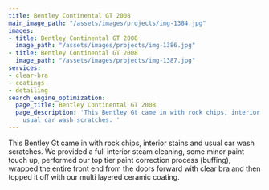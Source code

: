 ```yaml
---
title: Bentley Continental GT 2008
main_image_path: "/assets/images/projects/img-1384.jpg"
images:
- title: Bentley Continental GT 2008
  image_path: "/assets/images/projects/img-1386.jpg"
- title: Bentley Continental GT 2008
  image_path: "/assets/images/projects/img-1387.jpg"
services:
- clear-bra
- coatings
- detailing
search_engine_optimization:
  page_title: Bentley Continental GT 2008
  page_description: 'This Bentley Gt came in with rock chips, interior stains and
    usual car wash scratches. '
---
```


This Bentley Gt came in with rock chips, interior stains and usual car wash scratches. We provided a full interior steam cleaning, some minor paint touch up, performed our top tier paint correction process (buffing), wrapped the entire front end from the doors forward with clear bra and then topped it off with our multi layered ceramic coating.
